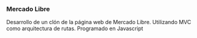 ### Mercado Libre

Desarrollo de un clón de la página web de Mercado Libre.
Utilizando MVC como arquitectura de rutas. Programado en Javascript